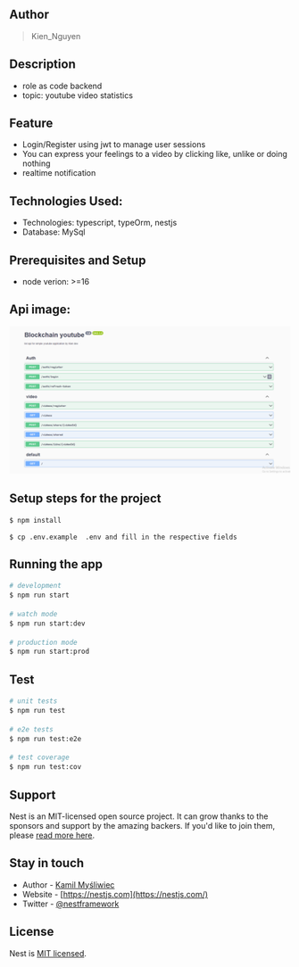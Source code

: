 ## Author
> Kien_Nguyen

## Description
- role as code backend
- topic: youtube video statistics

## Feature
- Login/Register using jwt to manage user sessions
- You can express your feelings to a video by clicking like, unlike or doing nothing
- realtime notification

## Technologies Used:
- Technologies: typescript, typeOrm, nestjs
- Database: MySql

## Prerequisites and Setup 
- node verion: >=16

## Api image:
![](swagger.png)

## Setup steps for the project

```
$ npm install
```
```
$ cp .env.example  .env and fill in the respective fields
```

## Running the app

```bash
# development
$ npm run start

# watch mode
$ npm run start:dev

# production mode
$ npm run start:prod
```

## Test
```bash
# unit tests
$ npm run test

# e2e tests
$ npm run test:e2e

# test coverage
$ npm run test:cov
```

## Support

Nest is an MIT-licensed open source project. It can grow thanks to the sponsors and support by the amazing backers. If you'd like to join them, please [read more here](https://docs.nestjs.com/support).

## Stay in touch

- Author - [Kamil Myśliwiec](https://kamilmysliwiec.com)
- Website - [https://nestjs.com](https://nestjs.com/)
- Twitter - [@nestframework](https://twitter.com/nestframework)

## License

Nest is [MIT licensed](LICENSE).
